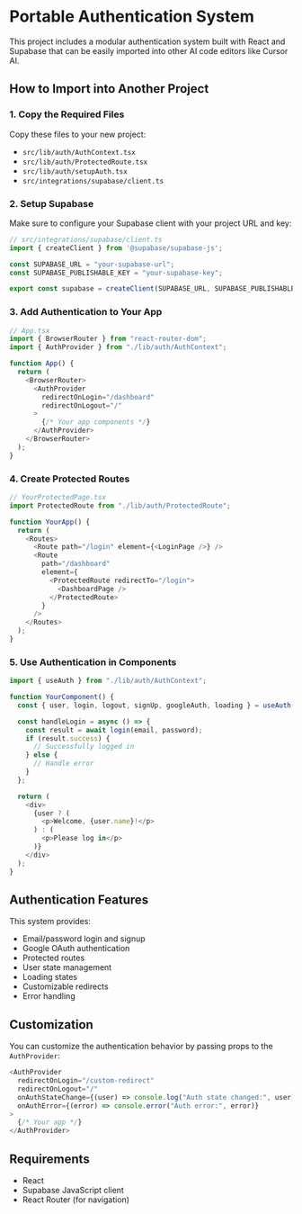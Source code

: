 
# Portable Authentication System

This project includes a modular authentication system built with React and Supabase that can be easily imported into other AI code editors like Cursor AI.

## How to Import into Another Project

### 1. Copy the Required Files

Copy these files to your new project:

- `src/lib/auth/AuthContext.tsx`
- `src/lib/auth/ProtectedRoute.tsx`
- `src/lib/auth/setupAuth.tsx`
- `src/integrations/supabase/client.ts`

### 2. Setup Supabase

Make sure to configure your Supabase client with your project URL and key:

```typescript
// src/integrations/supabase/client.ts
import { createClient } from '@supabase/supabase-js';

const SUPABASE_URL = "your-supabase-url";
const SUPABASE_PUBLISHABLE_KEY = "your-supabase-key";

export const supabase = createClient(SUPABASE_URL, SUPABASE_PUBLISHABLE_KEY);
```

### 3. Add Authentication to Your App

```typescript
// App.tsx
import { BrowserRouter } from "react-router-dom";
import { AuthProvider } from "./lib/auth/AuthContext";

function App() {
  return (
    <BrowserRouter>
      <AuthProvider
        redirectOnLogin="/dashboard"
        redirectOnLogout="/"
      >
        {/* Your app components */}
      </AuthProvider>
    </BrowserRouter>
  );
}
```

### 4. Create Protected Routes

```typescript
// YourProtectedPage.tsx
import ProtectedRoute from "./lib/auth/ProtectedRoute";

function YourApp() {
  return (
    <Routes>
      <Route path="/login" element={<LoginPage />} />
      <Route 
        path="/dashboard" 
        element={
          <ProtectedRoute redirectTo="/login">
            <DashboardPage />
          </ProtectedRoute>
        } 
      />
    </Routes>
  );
}
```

### 5. Use Authentication in Components

```typescript
import { useAuth } from "./lib/auth/AuthContext";

function YourComponent() {
  const { user, login, logout, signUp, googleAuth, loading } = useAuth();

  const handleLogin = async () => {
    const result = await login(email, password);
    if (result.success) {
      // Successfully logged in
    } else {
      // Handle error
    }
  };

  return (
    <div>
      {user ? (
        <p>Welcome, {user.name}!</p>
      ) : (
        <p>Please log in</p>
      )}
    </div>
  );
}
```

## Authentication Features

This system provides:

- Email/password login and signup
- Google OAuth authentication
- Protected routes
- User state management
- Loading states
- Customizable redirects
- Error handling

## Customization

You can customize the authentication behavior by passing props to the `AuthProvider`:

```typescript
<AuthProvider
  redirectOnLogin="/custom-redirect"
  redirectOnLogout="/"
  onAuthStateChange={(user) => console.log("Auth state changed:", user)}
  onAuthError={(error) => console.error("Auth error:", error)}
>
  {/* Your app */}
</AuthProvider>
```

## Requirements

- React
- Supabase JavaScript client
- React Router (for navigation)
```
